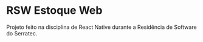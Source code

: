 # RSW Estoque Web
 Projeto feito na disciplina de React Native durante a Residência de Software do Serratec. 
